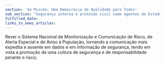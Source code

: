 ```yaml
---
section: '4a Missão: Uma Democracia de Qualidade para Todos'
sub_section: "Segurança interna e proteção civil como agentes do Estado de Direito"
fulfilled_date:
links_to_news_articles:
---
```


Rever o Sistema Nacional de Monitorização e Comunicação de Risco, de Alerta Especial e de Aviso à População, tornando a comunicação mais expedita e assente em dados e em informação de segurança, tendo em vista a promoção de uma cultura de segurança e de responsabilidade perante o risco;
